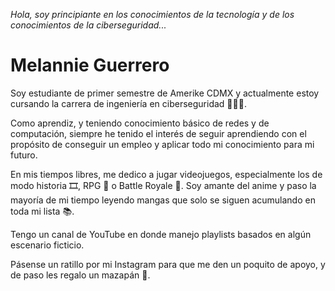 *Hola, soy principiante en los conocimientos de la tecnología y de los conocimientos de la ciberseguridad...*

# Melannie Guerrero

Soy estudiante de primer semestre de Amerike CDMX y actualmente estoy cursando la carrera de ingeniería en ciberseguridad 👩🏻‍💻.

Como aprendiz, y teniendo conocimiento básico de redes y de computación, siempre he tenido el interés de seguir aprendiendo con el propósito de conseguir un empleo y aplicar todo mi conocimiento para mi futuro.

En mis tiempos libres, me dedico a jugar videojuegos, especialmente los de modo historia 🎞️, RPG 👣 o Battle Royale 🔫. Soy amante del anime y paso la mayoría de mi tiempo leyendo mangas que solo se siguen acumulando en toda mi lista 📚.

Tengo un canal de YouTube en donde manejo playlists basados en algún escenario ficticio.

Pásense un ratillo por mi Instagram para que me den un poquito de apoyo, y de paso les regalo un mazapán 🥜.

